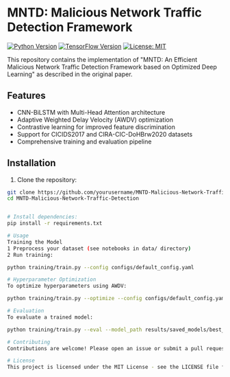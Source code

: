# MNTD: Malicious Network Traffic Detection Framework

[![Python Version](https://img.shields.io/badge/python-3.7%2B-blue)]()
[![TensorFlow Version](https://img.shields.io/badge/TensorFlow-2.4%2B-orange)]()
[![License: MIT](https://img.shields.io/badge/License-MIT-yellow.svg)]()

This repository contains the implementation of "MNTD: An Efficient Malicious Network Traffic Detection Framework based on Optimized Deep Learning" as described in the original paper.

## Features

- CNN-BiLSTM with Multi-Head Attention architecture
- Adaptive Weighted Delay Velocity (AWDV) optimization
- Contrastive learning for improved feature discrimination
- Support for CICIDS2017 and CIRA-CIC-DoHBrw2020 datasets
- Comprehensive training and evaluation pipeline

## Installation

1. Clone the repository:
```bash
git clone https://github.com/yourusername/MNTD-Malicious-Network-Traffic-Detection.git
cd MNTD-Malicious-Network-Traffic-Detection


# Install dependencies:
pip install -r requirements.txt

# Usage
Training the Model
1 Preprocess your dataset (see notebooks in data/ directory)
2 Run training:

python training/train.py --config configs/default_config.yaml

# Hyperparameter Optimization
To optimize hyperparameters using AWDV:

python training/train.py --optimize --config configs/default_config.yaml

# Evaluation
To evaluate a trained model:

python training/train.py --eval --model_path results/saved_models/best_model.h5

# Contributing
Contributions are welcome! Please open an issue or submit a pull request.

# License
This project is licensed under the MIT License - see the LICENSE file for details.
